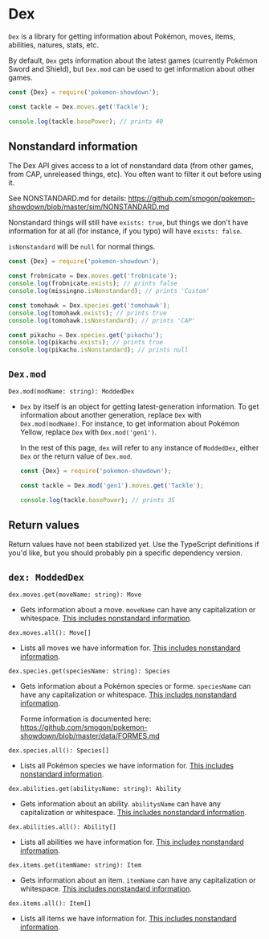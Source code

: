 Dex
===

`Dex` is a library for getting information about Pokémon, moves, items, abilities, natures, stats, etc.

By default, `Dex` gets information about the latest games (currently Pokémon Sword and Shield), but `Dex.mod` can be used to get information about other games.

```js
const {Dex} = require('pokemon-showdown');

const tackle = Dex.moves.get('Tackle');

console.log(tackle.basePower); // prints 40
```


Nonstandard information
-----------------------

The Dex API gives access to a lot of nonstandard data (from other games, from CAP, unreleased things, etc). You often want to filter it out before using it.

See NONSTANDARD.md for details: https://github.com/smogon/pokemon-showdown/blob/master/sim/NONSTANDARD.md

Nonstandard things will still have `exists: true`, but things we don't have information for at all (for instance, if you typo) will have `exists: false`.

`isNonstandard` will be `null` for normal things.

```js
const {Dex} = require('pokemon-showdown');

const frobnicate = Dex.moves.get('frobnicate');
console.log(frobnicate.exists); // prints false
console.log(missingno.isNonstandard); // prints 'Custom'

const tomohawk = Dex.species.get('tomohawk');
console.log(tomohawk.exists); // prints true
console.log(tomohawk.isNonstandard); // prints 'CAP'

const pikachu = Dex.species.get('pikachu');
console.log(pikachu.exists); // prints true
console.log(pikachu.isNonstandard); // prints null
```


`Dex.mod`
---------

`Dex.mod(modName: string): ModdedDex`

* `Dex` by itself is an object for getting latest-generation information. To get information about another generation, replace `Dex` with `Dex.mod(modName)`. For instance, to get information about Pokémon Yellow, replace `Dex` with `Dex.mod('gen1')`.

  In the rest of this page, `dex` will refer to any instance of `ModdedDex`, either `Dex` or the return value of `Dex.mod`.

  ```js
  const {Dex} = require('pokemon-showdown');

  const tackle = Dex.mod('gen1').moves.get('Tackle');

  console.log(tackle.basePower); // prints 35
  ```


Return values
-------------

Return values have not been stabilized yet. Use the TypeScript definitions if you'd like, but you should probably pin a specific dependency version.


`dex: ModdedDex`
----------------

`dex.moves.get(moveName: string): Move`

* Gets information about a move. `moveName` can have any capitalization or whitespace. [This includes nonstandard information](#nonstandard-information).

`dex.moves.all(): Move[]`

* Lists all moves we have information for. [This includes nonstandard information](#nonstandard-information).

`dex.species.get(speciesName: string): Species`

* Gets information about a Pokémon species or forme. `speciesName` can have any capitalization or whitespace. [This includes nonstandard information](#nonstandard-information).

  Forme information is documented here: https://github.com/smogon/pokemon-showdown/blob/master/data/FORMES.md

`dex.species.all(): Species[]`

* Lists all Pokémon species we have information for. [This includes nonstandard information](#nonstandard-information).

`dex.abilities.get(abilitysName: string): Ability`

* Gets information about an ability. `abilitysName` can have any capitalization or whitespace. [This includes nonstandard information](#nonstandard-information).

`dex.abilities.all(): Ability[]`

* Lists all abilities we have information for. [This includes nonstandard information](#nonstandard-information).

`dex.items.get(itemName: string): Item`

* Gets information about an item. `itemName` can have any capitalization or whitespace. [This includes nonstandard information](#nonstandard-information).

`dex.items.all(): Item[]`

* Lists all items we have information for. [This includes nonstandard information](#nonstandard-information).

